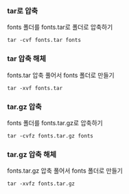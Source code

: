 ### tar로 압축

fonts 폴더를 fonts.tar로 폴더로 압축하기

```
tar -cvf fonts.tar fonts 
```

### tar 압축 해체

fonts.tar 압축 풀어서 fonts 폴더로 만들기

```
tar -xvf fonts.tar
```


### tar.gz 압축

fonts 폴더를 fonts.tar.gz로 압축하기

```
tar -cvfz fonts.tar.gz fonts
```

### tar.gz 압축 해체

fonts.tar.gz 압축 풀어서 fonts 폴더로 만들기

```
tar -xvfz fonts.tar.gz
```
